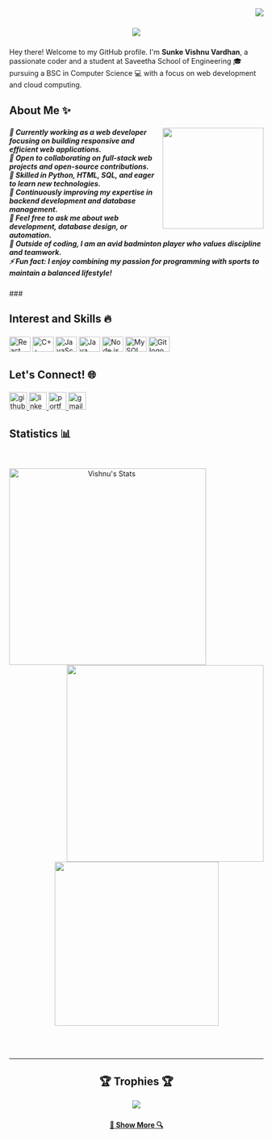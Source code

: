 <img align="right" src="https://komarev.com/ghpvc/?username=sunkevishnuvardhan&style=flat-square">

<h1 align="center">
  <a href="https://git.io/typing-svg">
    <img src="https://readme-typing-svg.herokuapp.com/?lines=Hey+👋;Hi+Welcome+to+myprofile!;+I'm+Sunke+Vishnu+Vardhan!;&center=true&size=20&font=Times+New+Roman&color=#7FFFD4">
  </a>
</h1>

###

<p align="left">Hey there! Welcome to my GitHub profile. I'm <b>Sunke Vishnu Vardhan</b>, a passionate coder and a student at Saveetha School of Engineering 🎓 pursuing a BSC in Computer Science 💻 with a focus on web development and cloud computing.</p>

###

<h2 align="left">About Me ✨</h2>

###

<img align="right" height="200" src="https://media.giphy.com/media/v1.Y2lkPTc5MGI3NjExcjVhcndtdnY2ZjlwMDE2dGNucms1aXBpNm5iNm53YnFlMHBrd2xtbCZlcD12MV9naWZzX3NlYXJjaCZjdD1n/qgQUggAC3Pfv687qPC/giphy.gif" />

###

<h5 align="left">
🔭 Currently working as a web developer focusing on building responsive and efficient web applications.<br>
👯 Open to collaborating on full-stack web projects and open-source contributions.<br>
🤝 Skilled in Python, HTML, SQL, and eager to learn new technologies.<br>
🌱 Continuously improving my expertise in backend development and database management.<br>
💬 Feel free to ask me about web development, database design, or automation.<br>
🏸 Outside of coding, I am an avid badminton player who values discipline and teamwork.<br>
⚡ Fun fact: I enjoy combining my passion for programming with sports to maintain a balanced lifestyle!
</h5>
###

<h2 align="left">Interest and Skills 🔥</h2>

###

<div align="left">
  <img src="https://cdn.jsdelivr.net/gh/devicons/devicon/icons/react/react-original.svg" height="30" width="42" alt="React logo" />
  <img src="https://cdn.jsdelivr.net/gh/devicons/devicon/icons/cplusplus/cplusplus-original.svg" height="30" width="42" alt="C++ logo" />
  <img src="https://cdn.jsdelivr.net/gh/devicons/devicon/icons/javascript/javascript-original.svg" height="30" width="42" alt="JavaScript logo" />
  <img src="https://cdn.jsdelivr.net/gh/devicons/devicon/icons/java/java-original.svg" height="30" width="42" alt="Java logo" />
  <img src="https://cdn.jsdelivr.net/gh/devicons/devicon/icons/nodejs/nodejs-original.svg" height="30" width="42" alt="Node.js logo" />
  <img src="https://cdn.jsdelivr.net/gh/devicons/devicon/icons/mysql/mysql-original.svg" height="30" width="42" alt="MySQL logo" />
  <img src="https://cdn.jsdelivr.net/gh/devicons/devicon/icons/git/git-original.svg" height="30" width="42" alt="Git logo" />
</div>

###

<h2 align="left">Let's Connect! 🌐</h2>

###

<div align="left">
  <a href="https://github.com/sunkevishnuvardhan" target="_blank">
    <img src="https://img.shields.io/static/v1?message=GitHub&logo=github&label=&color=181717&logoColor=white&labelColor=&style=for-the-badge" height="35" alt="github logo" />
  </a>
  <a href="https://www.linkedin.com/in/vishnuvardhan05s?utm_source=share&utm_campaign=share_via&utm_content=profile&utm_medium=android_app" target="_blank">
  <img src="https://img.shields.io/static/v1?message=LinkedIn&logo=linkedin&label=&color=0077B5&logoColor=white&labelColor=&style=for-the-badge" height="35" alt="linkedin logo" />
</a>
  <a href="https://sunkevishnuvardhan.github.io/" target="_blank">
    <img src="https://img.shields.io/static/v1?message=Portfolio&logo=portfolio&label=&color=000000&logoColor=white&labelColor=&style=for-the-badge" height="35" alt="portfolio logo" />
  </a>
  <a href="mailto:sunkevishnuvardhan@gmail.com" target="_blank">
    <img src="https://img.shields.io/static/v1?message=Gmail&logo=gmail&label=&color=D14836&logoColor=white&labelColor=&style=for-the-badge" height="35" alt="gmail logo" />
  </a>
</div>

###

<h2 align="left"> Statistics 📊 </h2>
<br>
<p align=center>
  <div align=center>
    <a href="https://github.com/denvercoder1/github-readme-streak-stats" title="Go to Source">
      <img align="left" width=390 src="https://github-stats-alpha.vercel.app/api?username=sunkevishnuvardhan&cc=282a36&tc=edede7&ic=ff6e96&bc=dddbdb" alt="Vishnu's Stats" />
    </a>
    <a href="https://github.com/anuraghazra/github-readme-stats" title="Go to Source">
      <img align="right" width=390 src="https://github-readme-stats.vercel.app/api/top-langs?username=sunkevishnuvardhan&locale=en&hide_title=false&layout=compact&card_width=320&langs_count=5&theme=dracula&hide_border=false&order=2" />
    </a>
  </div>
  <br><br><br><br><br><br><br><br><br>
  <div align=center>
    <a href="https://github.com/anuraghazra/github-readme-stats">
      <img width=325 align="center" src="https://streak-stats.demolab.com?user=sunkevishnuvardhan&locale=en&mode=daily&theme=dracula&hide_border=false&border_radius=5&order=3" />
    </a>
  </div>
  <br>
  <br>
  <br>
</p>

<hr>

###

<h2 align="center">🏆 Trophies 🏆</h2>
<p align="center">
  <img src="https://github-profile-trophy.vercel.app/?username=sunkevishnuvardhan&theme=dracula&no-frame=true&no-bg=true&margin-w=15" />
</p>

###

<h4 align="center">
  <a href="https://github.com/sunkevishnuvardhan?tab=repositories" title="Show Repositories">🔎 Show More 🔍</a>
</h4>
